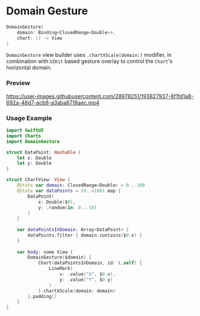 # Domain Gesture

```swift
DomainGesture(
    domain: Binding<ClosedRange<Double>>,
    chart: () -> View
)
```
`DomainGesture` view builder uses `.chartXScale(domain:)` modifier,
in combination with `UIKit` based gesture overlay to control the `Chart`'s horizontal domain.

### Preview
https://user-images.githubusercontent.com/28978251/193827937-6f1fd1a8-692a-48d7-acb9-a3aba8718aec.mp4

### Usage Example
```swift
import SwiftUI
import Charts
import DomainGesture

struct DataPoint: Hashable {
    let x: Double
    let y: Double
}

struct ChartView: View {
    @State var domain: ClosedRange<Double> = 0...100
    @State var dataPoints = (0..<100).map {
        DataPoint(
            x: Double($0),
            y: .random(in: 0...10)
        )
    }
    
    var dataPointsInDomain: Array<DataPoint> {
        dataPoints.filter { domain.contains($0.x) }
    }
    
    var body: some View {
        DomainGesture($domain) {
            Chart(dataPointsInDomain, id: \.self) {
                LineMark(
                    x: .value("X", $0.x),
                    y: .value("Y", $0.y)
                )
            }.chartXScale(domain: domain)
        }.padding()
    }
}
```
